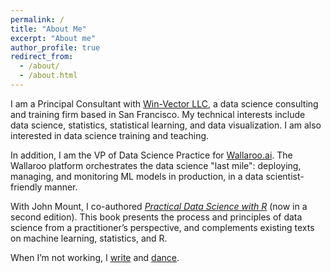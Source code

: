 ```yaml
---
permalink: /
title: "About Me"
excerpt: "About me"
author_profile: true
redirect_from: 
  - /about/
  - /about.html
---
```


I am a Principal Consultant with [Win-Vector LLC](https://win-vector.com/), a data science consulting and training firm based in San Francisco. My technical interests include data science, statistics, statistical learning, and data visualization. I am also interested in data science training and teaching.

In addition, I am the VP of Data Science Practice for [Wallaroo.ai](https://www.wallaroo.ai/). The Wallaroo platform orchestrates the data science "last mile": deploying, managing, and monitoring ML models in production, in a data scientist-friendly manner.

With John Mount, I co-authored [<em>Practical Data Science with R</em>](https://www.manning.com/books/practical-data-science-with-r-second-edition) (now in a second edition). This book presents the process and principles of data science from a practitioner’s perspective, and complements existing texts on machine learning, statistics, and R.

When I’m not working, I [write](https://ninazumel.com/nina-other-writing/) and [dance](http://www.dholrhythms.com/).

